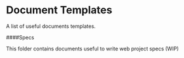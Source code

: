Document Templates
==================

A list of useful documents templates.

####Specs

This folder contains documents useful to write web project specs (WIP)
